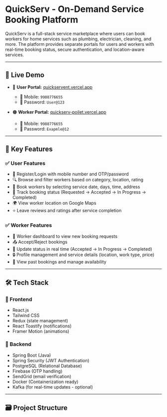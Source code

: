 # QuickServ - On-Demand Service Booking Platform

QuickServ is a full-stack service marketplace where users can book workers for home services such as plumbing, electrician, cleaning, and more. The platform provides separate portals for users and workers with real-time booking status, secure authentication, and location-aware services.

---

## 🚀 Live Demo

- 🔵 **User Portal:** [quickservent.vercel.app](https://quickservent.vercel.app/)
  - 📱 Mobile: `9988776655`
  - 🔐 Password: `User@123`

- 🟠 **Worker Portal:** [quickserv-poilet.vercel.app](https://quickserv-poilet.vercel.app/)
  - 📱 Mobile: `9988776655`
  - 🔐 Password: `Exapmle@12`

---

## 🧩 Key Features

### ✅ User Features
- 📲 Register/Login with mobile number and OTP/password
- 🔍 Browse and filter workers based on category, location, rating
- 📅 Book workers by selecting service date, days, time, address
- 📌 Track booking status (Requested → Accepted → In Progress → Completed)
- 🌍 View worker location on Google Maps
- ⭐ Leave reviews and ratings after service completion

### ✅ Worker Features
- 👷 Worker dashboard to view new booking requests
- 📤 Accept/Reject bookings
- 🔁 Update status in real time (Accepted → In Progress → Completed)
- 🔒 Profile management and service details (location, work type, price)
- 🧾 View past bookings and manage availability

---

## 🛠️ Tech Stack

### 🔹 Frontend
- React.js
- Tailwind CSS
- Redux (state management)
- React Toastify (notifications)
- Framer Motion (animations)

### 🔸 Backend
- Spring Boot (Java)
- Spring Security (JWT Authentication)
- PostgreSQL (Relational Database)
- Firebase (OTP handling)
- SendGrid (email verification)
- Docker (Containerization ready)
- Kafka (for real-time updates - optional)

---

## 🗃️ Project Structure

